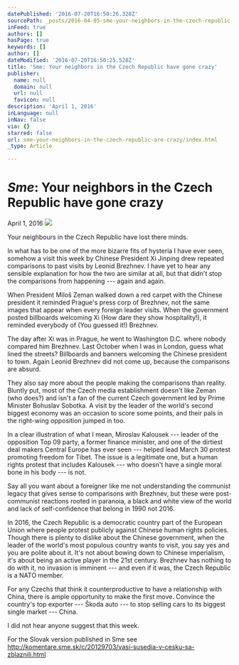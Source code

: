 ```yaml
---
datePublished: '2016-07-20T16:50:26.328Z'
sourcePath: _posts/2016-04-05-sme-your-neighbors-in-the-czech-republic-are-crazy.md
inFeed: true
authors: []
hasPage: true
keywords: []
author: []
dateModified: '2016-07-20T16:50:25.528Z'
title: 'Sme: Your neighbors in the Czech Republic have gone crazy'
publisher:
  name: null
  domain: null
  url: null
  favicon: null
description: 'April 1, 2016'
inLanguage: null
inNav: false
via: {}
starred: false
url: sme-your-neighbors-in-the-czech-republic-are-crazy/index.html
_type: Article

---
```

# _**Sme**_**: Your neighbors in the Czech Republic have gone crazy**

April 1, 2016
![](https://the-grid-user-content.s3-us-west-2.amazonaws.com/d767e7c1-41c7-4ce2-ae7a-4a6fcc7f4a8c.jpg)

Your neighbours in the Czech Republic have lost there minds.

In what has to be one of the more bizarre fits of hysteria I have ever seen, somehow a visit this week by Chinese President Xi Jinping drew repeated comparisons to past visits by Leonid Brezhnev. I have yet to hear any sensible explanation for how the two are similar at all, but that didn't stop the comparisons from happening --- again and again.

When President Miloš Zeman walked down a red carpet with the Chinese president it reminded Prague's press corp of Brezhnev, not the same images that appear when every foreign leader visits. When the government posted billboards welcoming Xi (How dare they show hospitality!), it reminded everybody of (You guessed it!) Brezhnev.

The day after Xi was in Prague, he went to Washington D.C. where nobody compared him Brezhnev. Last October when I was in London, guess what lined the streets? Billboards and banners welcoming the Chinese president to town. Again Leonid Brezhnev did not come up, because the comparisons are absurd.

They also say more about the people making the comparisons than reality. Bluntly put, most of the Czech media establishment doesn't like Zeman (who does?) and isn't a fan of the current Czech government led by Prime Minister Bohuslav Sobotka. A visit by the leader of the world's second biggest economy was an occasion to score some points, and their pals in the right-wing opposition jumped in too.

In a clear illustration of what I mean, Miroslav Kalousek --- leader of the opposition Top 09 party, a former finance minister, and one of the dirtiest deal makers Central Europe has ever seen --- helped lead March 30 protest promoting freedom for Tibet. The issue is a legitimate one, but a human rights protest that includes Kalousek --- who doesn't have a single moral bone in his body --- is not.

Say all you want about a foreigner like me not understanding the communist legacy that gives sense to comparisons with Brezhnev, but these were post-communist reactions rooted in paranoia, a black and white view of the world and lack of self-confidence that belong in 1990 not 2016\.

In 2016, the Czech Republic is a democratic country part of the European Union where people protest publicly against Chinese human rights policies. Though there is plenty to dislike about the Chinese government, when the leader of the world's most populous country wants to visit, you say yes and you are polite about it. It's not about bowing down to Chinese imperialism, it's about being an active player in the 21st century. Brezhnev has nothing to do with it, no invasion is imminent --- and even if it was, the Czech Republic is a NATO member.

For any Czechs that think it counterproductive to have a relationship with China, there is ample opportunity to make the first move. Convince the country's top exporter --- Škoda auto --- to stop selling cars to its biggest single market --- China.

I did not hear anyone suggest that this week.

For the Slovak version published in Sme see http://komentare.sme.sk/c/20129703/vasi-susedia-v-cesku-sa-zblaznili.html